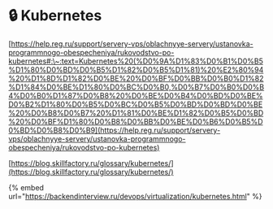 # 🔒 Kubernetes

[https://help.reg.ru/support/servery-vps/oblachnyye-servery/ustanovka-programmnogo-obespecheniya/rukovodstvo-po-kubernetes#:\~:text=Kubernetes%20(%D0%9A%D1%83%D0%B1%D0%B5%D1%80%D0%BD%D0%B5%D1%82%D0%B5%D1%81)%20%E2%80%94%20%D1%8D%D1%82%D0%BE%20%D0%BF%D0%BB%D0%B0%D1%82%D1%84%D0%BE%D1%80%D0%BC%D0%B0,%D0%B7%D0%B0%D0%B4%D0%B0%D1%87%D0%B8%20%D0%BE%D0%B4%D0%BD%D0%BE%D0%B2%D1%80%D0%B5%D0%BC%D0%B5%D0%BD%D0%BD%D0%BE%20%D0%B8%D0%B7%20%D1%81%D0%BE%D1%82%D0%B5%D0%BD%20%D0%BF%D1%80%D0%B8%D0%BB%D0%BE%D0%B6%D0%B5%D0%BD%D0%B8%D0%B9](https://help.reg.ru/support/servery-vps/oblachnyye-servery/ustanovka-programmnogo-obespecheniya/rukovodstvo-po-kubernetes)

[https://blog.skillfactory.ru/glossary/kubernetes/](https://blog.skillfactory.ru/glossary/kubernetes/)

{% embed url="https://backendinterview.ru/devops/virtualization/kubernetes.html" %}
